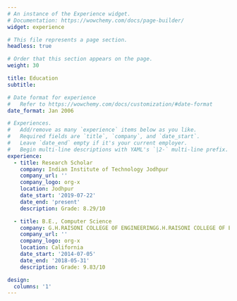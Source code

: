 ```yaml
---
# An instance of the Experience widget.
# Documentation: https://wowchemy.com/docs/page-builder/
widget: experience

# This file represents a page section.
headless: true

# Order that this section appears on the page.
weight: 30

title: Education
subtitle:

# Date format for experience
#   Refer to https://wowchemy.com/docs/customization/#date-format
date_format: Jan 2006

# Experiences.
#   Add/remove as many `experience` items below as you like.
#   Required fields are `title`, `company`, and `date_start`.
#   Leave `date_end` empty if it's your current employer.
#   Begin multi-line descriptions with YAML's `|2-` multi-line prefix.
experience:
  - title: Research Scholar
    company: Indian Institute of Technology Jodhpur
    company_url: ''
    company_logo: org-x
    location: Jodhpur
    date_start: '2019-07-22'
    date_end: 'present'
    description: Grade: 8.29/10

  - title: B.E., Computer Science
    company: G.H.RAISONI COLLEGE OF ENGINEERINGG.H.RAISONI COLLEGE OF ENGINEERING
    company_url: ''
    company_logo: org-x
    location: California
    date_start: '2014-07-05'
    date_end: '2018-05-31'
    description: Grade: 9.83/10

design:
  columns: '1'
---
```

